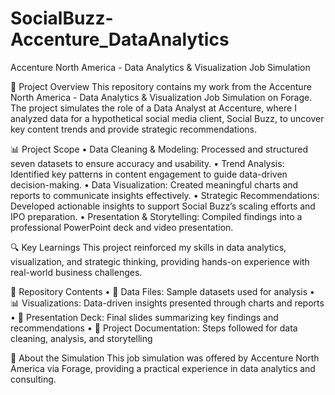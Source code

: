 # SocialBuzz-Accenture_DataAnalytics

Accenture North America - Data Analytics & Visualization Job Simulation

🚀 Project Overview
This repository contains my work from the Accenture North America - Data Analytics & Visualization Job Simulation on Forage. The project simulates the role of a Data Analyst at Accenture, where I analyzed data for a hypothetical social media client, Social Buzz, to uncover key content trends and provide strategic recommendations.

📊 Project Scope
	•	Data Cleaning & Modeling: Processed and structured seven datasets to ensure accuracy and usability.
	•	Trend Analysis: Identified key patterns in content engagement to guide data-driven decision-making.
	•	Data Visualization: Created meaningful charts and reports to communicate insights effectively.
	•	Strategic Recommendations: Developed actionable insights to support Social Buzz’s scaling efforts and IPO preparation.
	•	Presentation & Storytelling: Compiled findings into a professional PowerPoint deck and video presentation.

🔍 Key Learnings
This project reinforced my skills in data analytics, visualization, and strategic thinking, providing hands-on experience with real-world business challenges.

📂 Repository Contents
	•	📄 Data Files: Sample datasets used for analysis
	•	📊 Visualizations: Data-driven insights presented through charts and reports
	•	📑 Presentation Deck: Final slides summarizing key findings and recommendations
	•	📜 Project Documentation: Steps followed for data cleaning, analysis, and storytelling

📢 About the Simulation
This job simulation was offered by Accenture North America via Forage, providing a practical experience in data analytics and consulting.
